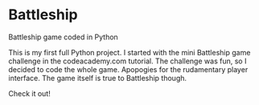 # Battleship
Battleship game coded in Python

This is my first full Python project. I started with the mini Battleship game challenge in the codeacademy.com tutorial.
The challenge was fun, so I decided to code the whole game. Apopogies for the rudamentary player interface. 
The game itself is true to Battleship though.

Check it out!
